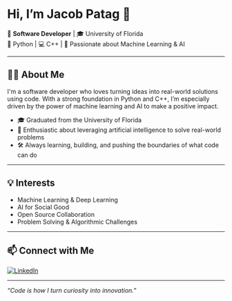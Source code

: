 # Hi, I’m Jacob Patag 👋

🚀 **Software Developer** | 🎓 University of Florida  
🐍 Python | 💻 C++ | 🤖 Passionate about Machine Learning & AI

---

## 👨‍💻 About Me

I'm a software developer who loves turning ideas into real-world solutions using code. With a strong foundation in Python and C++, I’m especially driven by the power of machine learning and AI to make a positive impact.

- 🎓 Graduated from the University of Florida
- 🔬 Enthusiastic about leveraging artificial intelligence to solve real-world problems
- 🛠️ Always learning, building, and pushing the boundaries of what code can do

---

## 💡 Interests

- Machine Learning & Deep Learning
- AI for Social Good
- Open Source Collaboration
- Problem Solving & Algorithmic Challenges

---

## 📫 Connect with Me

[![LinkedIn](https://img.shields.io/badge/LinkedIn-blue?style=flat-square&logo=linkedin)](https://linkedin.com/in/jacobpatag)

---

*“Code is how I turn curiosity into innovation.”*
